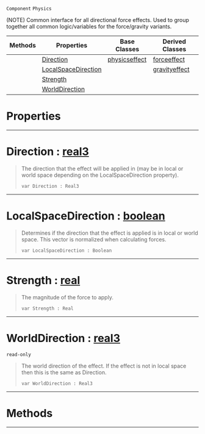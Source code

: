  `Component` `Physics`



(NOTE) Common interface for all directional force effects. Used to group together all common logic/variables for the force/gravity variants.

|Methods|Properties|Base Classes|Derived Classes|
|---|---|---|---|
| |[ Direction](https://github.com/ArendDanielek/ZeroDocsTest/blob/master/code_reference/class_reference/basicdirectioneffect.markdown#direction-zero-engine-do)|[physicseffect](https://github.com/ArendDanielek/ZeroDocsTest/blob/master/code_reference/class_reference/physicseffect.markdown)|[forceeffect](https://github.com/ArendDanielek/ZeroDocsTest/blob/master/code_reference/class_reference/forceeffect.markdown)|
| |[ LocalSpaceDirection](https://github.com/ArendDanielek/ZeroDocsTest/blob/master/code_reference/class_reference/basicdirectioneffect.markdown#localspacedirection-zero)| |[gravityeffect](https://github.com/ArendDanielek/ZeroDocsTest/blob/master/code_reference/class_reference/gravityeffect.markdown)|
| |[ Strength](https://github.com/ArendDanielek/ZeroDocsTest/blob/master/code_reference/class_reference/basicdirectioneffect.markdown#strength-zero-engine-doc)| | |
| |[ WorldDirection](https://github.com/ArendDanielek/ZeroDocsTest/blob/master/code_reference/class_reference/basicdirectioneffect.markdown#worlddirection-zero-engi)| | |


 #  Properties


---  
 #  Direction : [real3](https://github.com/ArendDanielek/ZeroDocsTest/blob/master/code_reference/zilch_base_types/real3.markdown)

> The direction that the effect will be applied in (may be in local or world space depending on the LocalSpaceDirection property).
> ``` lang=cpp, name=Zilch
> var Direction : Real3


---  
 #  LocalSpaceDirection : [boolean](https://github.com/ArendDanielek/ZeroDocsTest/blob/master/code_reference/zilch_base_types/boolean.markdown)

> Determines if the direction that the effect is applied is in local or world space. This vector is normalized when calculating forces.
> ``` lang=cpp, name=Zilch
> var LocalSpaceDirection : Boolean


---  
 #  Strength : [real](https://github.com/ArendDanielek/ZeroDocsTest/blob/master/code_reference/zilch_base_types/real.markdown)

> The magnitude of the force to apply.
> ``` lang=cpp, name=Zilch
> var Strength : Real


---  
 #  WorldDirection : [real3](https://github.com/ArendDanielek/ZeroDocsTest/blob/master/code_reference/zilch_base_types/real3.markdown)

 `read-only`

> The world direction of the effect. If the effect is not in local space then this is the same as Direction.
> ``` lang=cpp, name=Zilch
> var WorldDirection : Real3


---  
 #  Methods


---  
 
  
  
  
  
  
  
  

 